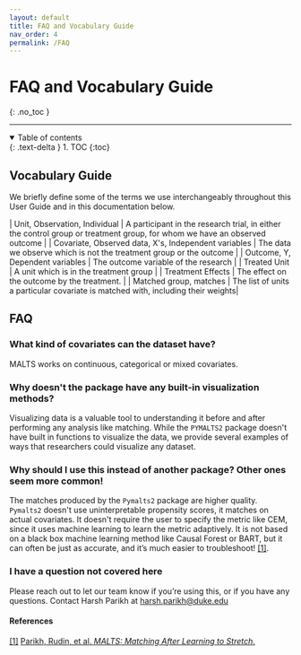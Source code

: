 ```yaml
---
layout: default
title: FAQ and Vocabulary Guide
nav_order: 4
permalink: /FAQ
---
```



# FAQ and Vocabulary Guide
{: .no_toc }

---

<details open markdown="block">
  <summary>
    Table of contents
  </summary>
  {: .text-delta }
1. TOC
{:toc}
</details>

## Vocabulary Guide

We briefly define some of the terms we use interchangeably throughout this User Guide and in this documentation below.

| Unit, Observation, Individual | A participant in the research trial, in either the control group or treatment group, for whom we have an observed outcome                     |
| Covariate, Observed data, X's, Independent variables  | The data we observe which is not the treatment group or the outcome      |
|  Outcome, Y, Dependent variables               | The outcome variable of the research |
| Treated Unit | A unit which is in the treatment group |
| Treatment Effects | The effect on the outcome by the treatment. |
| Matched group, matches | The list of units a particular covariate is matched with, including their weights|



## FAQ

### What kind of covariates can the dataset have?
MALTS works on continuous, categorical or mixed covariates.

### Why doesn't the package have any built-in visualization methods?
Visualizing data is a valuable tool to understanding it before and after performing any analysis like matching. While the `PYMALTS2` package doesn't have built in functions to visualize the data, we provide several examples of ways that researchers could visualize any dataset.

### Why should I use this instead of another package? Other ones seem more common!

The matches produced by the `Pymalts2` package are higher quality. `Pymalts2` doesn't use uninterpretable propensity scores, it matches on actual covariates. It doesn't require the user to specify the metric like CEM, since it uses machine learning to learn the metric adaptively. It is not based on a black box machine learning method like Causal Forest or BART, but it can often be just as accurate, and it’s much easier to troubleshoot! <a href="#references">[1]</a>. 

### I have a question not covered here

Please reach out to let our team know if you’re using this, or if you have any questions. Contact Harsh Parikh at harsh.parikh@duke.edu

<div id="references" class="language-markdown highlighter-rouge">
  <h4>References</h4>
  <a class="number" href="#flame">[1]</a>
  <a href="https://arxiv.org/abs/1811.07415">
    Parikh, Rudin, et al. <i>MALTS: Matching After Learning to Stretch</i>.
  </a> 
  <br/>
</div>